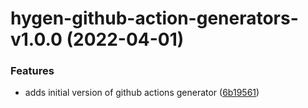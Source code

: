 # hygen-github-action-generators-v1.0.0 (2022-04-01)


### Features

* adds initial version of github actions generator ([6b19561](https://github.com/bbeesley/awesome-generators/commit/6b195615e62aae4232f6964c415ea4d4b15abfc8))
